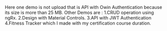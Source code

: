 Here one demo is not upload that is API with Owin Authentication because its size is more than 25 MB.
Other Demos are :
  1.CRUD operation using ngRx.
  2.Design with Material Controls.
  3.API with JWT Authentication
  4.Fitness Tracker which I made with my certification course duration.
